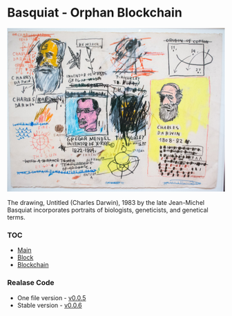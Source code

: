 # Basquiat - Orphan Blockchain

![Untitled(Charles Darwin)](/assets/Basquiat.png)

The drawing, Untitled (Charles Darwin), 1983 by the late Jean-Michel Basquiat incorporates portraits of biologists, geneticists, and genetical terms. 

### TOC
+ [Main](/markdown/basquiat/main.md)
+ [Block](/markdown/basquiat/block.md)
+ [Blockchain](/markdown/basquiat/blockchain.md)

### Realase Code

+ One file version - [v0.0.5](https://github.com/udtrokia/Radiancy/releases/tag/v0.0.5)
+ Stable version - [v0.0.6](https://github.com/udtrokia/Radiancy/releases/tag/v0.0.6)
